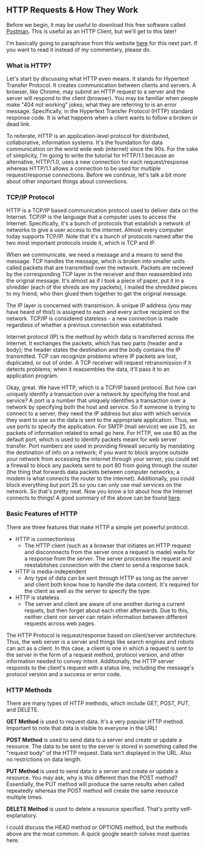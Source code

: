##  HTTP Requests & How They Work

Before we begin, it may be useful to download this free software called [Postman](https://www.getpostman.com/). This is useful as an HTTP Client, but we'll get to this later! 

I'm basically going to paraphrase from this website [here](https://www.w3schools.com/tags/ref_httpmethods.asp) for this next part. If you want to read it instead of my commentary, please do. 

### What is HTTP?

Let's start by discussing what HTTP even means. It stands for Hypertext Transfer Protocol. It creates communication between clients and servers. A browser, like Chrome, may submit an HTTP request to a server and the server will respond to the client (browser). You may be familiar when people make "404 not working" jokes; what they are referring to is an error message. Specifically, in the Hypertext Transfer Protocol (HTTP) standard response code. It is what happens when a client wants to follow a broken or dead link.

To reiterate, HTTP is an application-level protocol for distributed, collaborative, information systems. It's the foundation for data communication on the world wide web (internet) since the 90s. For the sake of simplicity, I'm going to write the tutorial for HTTP/1.1 because an alternative, HTTP/1.0, uses a new connection for each request/response whereas HTTP/1.1 allows a connection to be used for multiple request/response connections. Before we continue, let's talk a bit more about other important things about connections. 

### TCP/IP Protocol 

HTTP is a TCP/IP based communication protocol used to deliver data on the Internet. TCP/IP is the language that a computer uses to access the Internet. Specifically, it's a bunch of protocols that establish a network of networks to give a user access to the internet. Almost every computer today supports TCP/IP. Note that it's a bunch of protocols named after the two most important protocols inside it, which is TCP and IP. 

When we communicate, we need a message and a means to send the message. TCP handles the message, which is broken into smaller units called packets that are transmitted over the network. Packets are recieved by the corresponding TCP layer in the receiver and then reassembled into the original message. It's almost as if I took a piece of paper, put it in a shredder (each of the shreds are my packets), I mailed the shredded pieces to my friend, who then glued them together to get the original message. 

The IP layer is concerned with transmision. A unique IP address (you may have heard of this!) is assigned to each and every active recipient on the network. TCP/IP is considered stateless - a new connection is made regardless of whether a previous connection was established. 

Internet protocol (IP) is the method by which data is transferred across the Internet. It exchanges the packets, which has two parts (header and a body); the header states the destination and the body contains the IP transmitted. TCP can recognize problems where IP packets are lost, duplicated, or out of order. A TCP receiver will request retransmission if it detects problems; when it reassembles the data, it'll pass it to an application program. 

Okay, great. We have HTTP, which is a TCP/IP based protocol. But how can uniquely identify a transaction over a network by specifying the host and service? A port is a number that uniquely identifies a transaction over a network by specifying both the host and service. So if someone is trying to connect to a server, they need the IP address but also with which service they want to use so the data is sent to the appropriate application. Thus, we use ports to specify the application. For SMTP (mail service) we use 25, so packets of information related to email go here. For HTTP, we use 80 as the default port, which is used to identify packets meant for web server transfer. Port numbers are used in providing firewall security by mandating the destination of info on a network; if you want to block anyone outside your network from accessing the internet through your server, you could set a firewall to block any packets sent to port 80 from going through the router (the thing that forwards data packets between computer networks; a modem is what connects the router to the internet). Additionally, you could block everything but port 25 so you can only use mail services on the network. So that's pretty neat. Now you know a lot about how the Internet connects to things! A good summary of the above can be found [here](https://www.bullguard.com/bullguard-security-center/pc-security/computer-security-resources/tcp-ip-ports_). 

### Basic Features of HTTP 

There are three features that make HTTP a simple yet powerful protocol. 
* HTTP is connectionless
  * The HTTP client (such as a browser that initiates an HTTP request and disconnnects from the server once a request is made) waits for a response from the server. The server processes the request and reestablishes connection with the client to send a response back. 
* HTTP is media-independent 
  * Any type of data can be sent through HTTP as long as the server and client both know how to handle the data content. It's required for the client as well as the server to specify the type. 
* HTTP is stateless
  * The server and client are aware of one another during a current requets, but then forget about each other afterwards. Due to this, neither client nor server can retain information between different requests across web pages. 

The HTTP Protocol is request/response based on client/server architecture. Thus, the web server is a server and things like search engines and robots can act as a client. In this case, a client is one in which a request is sent to the server in the form of a request method, protocol version, and other information needed to convey intent. Additionally, the HTTP server responds to the client's request with a status line, including the message's protocol version and a success or error code. 

### HTTP Methods

There are many types of HTTP methods, which include GET, POST, PUT, and DELETE. 

**GET Method** is used to request data. It's a very popular HTTP method. Important to note that data is visible to everyone in the URL!

**POST Method** is used to send data to a server and create or update a resource. The data to be sent to the server is stored in something called the "request body" of the HTTP request. Data isn't displayed in the URL. Also no restrictions on data length. 

**PUT Method** is used to send data to a server and create or update a resource. You may ask, why is this different than the POST method? Essentially, the PUT method will produce the same results when called repeatedly whereas the POST method will create the same resource multiple times. 

**DELETE Method** is used to delete a resource specified. That's pretty self-explanatory. 

I could discuss the HEAD method or OPTIONS method, but the methods above are the most common. A quick google search solves most queries here. 